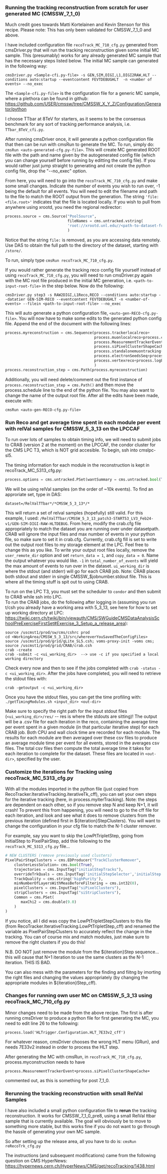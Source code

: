### Running the tracking reconstruction from scratch for user generated MC  (CMSSW_7_1_0)

Much credit goes towards Matti Kortelainen and Kevin Stenson for this recipe.  Please note: This has only been validated for CMSSW_7_1_0 and above.  

I have included configuration file ```recoTrack_MC_710_cfg.py``` generated from cmsDriver.py that will run the tracking reconstruction given some initial MC sample.  This (presumably) works for any already generated MC sample that has the necessary steps listed below. The initial MC sample can generated in the following way:

```
cmsDriver.py <Sample-cfi.py-file> -s GEN,SIM,DIGI,L1,DIGI2RAW,HLT --conditions auto:startup --eventcontent FEVTDEBUGHLT  -n <number of events> --no_exec
```

The ```<Sample-cfi.py-file>``` is the configuration file for a generic MC sample, where a plethora can be found in github:
https://github.com/USER/cmssw/tree/CMSSW_X_Y_Z/Configuration/Generator/python

I choose TTbar at 8TeV for starters, as it seems to be the consensus benchmark for any sort of tracking performance analysis, i.e. ```TTbar_8TeV_cfi.py```. 

After running cmsDriver once, it will generate a python configuration file that then can be run with cmsRun to generate the MC.  To run, simply do: ```cmsRun <auto-generated-cfg.py-file>```.  This will create MC generated ROOT file with the path and name given by the autogenerated config file (which you can change yourself before running by editting the config file).  If you would rather just jump straight to generating and not create the python config file, drop the "--no_exec" option. 

From here, you will need to go into the ```recoTrack_MC_710_cfg.py``` and make some small changes. Indicate the number of events you wish to run over, -1 being the default for all events.  You will need to edit the filename and path to the file to match the ROOT output from the generation.  The string ```'file:<file.root>'``` indicates that the file is located locally.  If you wish to pull from anywhere using xrootd, you need the regional redirector: 

```python
process.source = cms.Source("PoolSource",
                            fileNames = cms.untracked.vstring(
                            'root://xrootd.unl.edu//<path-to-dataset-from-DAS>
                            )
```

Notice that the string ```file:``` is removed, as you are accessing data remotely.  Use DAS to obtain the full path to the directory of the dataset, starting with ```/store/```.

To run, simply type ```cmsRun recoTrack_MC_710_cfg.py```. 

If you would rather generate the tracking reco config file yourself instead of using ```recoTrack_MC_710_cfg.py```, you will need to run cmsDriver.py again with the MC root file produced in the initial MC generation, i.e. ```<path-to-input-root-file>``` in the step below.  Now do the following:

```
cmsDriver.py step3 -s RAW2DIGI,L1Reco,RECO --conditions auto:startup --datatier GEN-SIM-RECO --eventcontent FEVTDEBUGHLT -n <number-of-events> --filein <path-to-input-root-file> --no_exec
```

This will auto generate a python configuration file, ```<auto-gen-RECO-cfg.py-file>```.  You will now have to make some edits to the generated python config file.  Append the end of the document with the following lines:

```python
process.myreconstruction = cms.Sequence(process.trackerlocalreco+
                                        process.muonlocalreco+process.calolocalreco+process.offlineBeamSpot+
                                        process.MeasurementTrackerEvent+
                                        process.siPixelClusterShapeCache+
                                        process.standalonemuontracking+process.recopixelvertexing+process.iterTracking+
                                        process.electronSeedsSeq+process.doAlldEdXEstimators+process.trackExtrapolator+
                                        process.vertexreco+process.logErrorHarvester
                                        )
process.reconstruction_step = cms.Path(process.myreconstruction)
```

Additionally, you will need delete/comment out the first instance of ```process.reconstruction_step = cms.Path()``` and then move the process.schedule line to the end of the python file.  You may also want to change the name of the output root file.  After all the edits have been made, execute with:

```cmsRun <auto-gen-RECO-cfg.py-file>```

### Run Reco and get average time spent in each module per event with relVal samples for CMSSW_5_3_13 on the LPCCAF

To run over lots of samples to obtain timing info, we will need to submit jobs to CRAB (version 2 at the moment) on the LPCCAF, the condor cluster for the CMS LPC T3, which is NOT grid accesible.  To begin, ssh into cmslpc-sl5.  

The timing information for each module in the reconstruction is kept in recoTrack_MC_5313_cfg.py:
```python
process.options = cms.untracked.PSet(wantSummary = cms.untracked.bool(True))
```

We will be using relVal samples (on the order of ~10k events).  To find an approriate set, type in DAS:  

```
dataset=/RelValTTbar*/*CMSSW_5_3_13*/*
```

This will return a set of relval samples (hopefully) still valid.  For this example, I used: ```/RelValTTbar/CMSSW_5_3_13_patch3-START53_LV3_Feb24-v1/GEN-SIM-DIGI-RAW-HLTDEBUG```.  From here, modify the crab.cfg file appropriately to match the dataset you are running over under datasetpath.  CRAB will ignore the input files and max number of events in your python file, so make sure to set it in crab.cfg.  Currently, crab.cfg fill is set to write out the output root files to my storage element at the LPC. Feel free to change this as you like.  To write your output root files locally, remove the ```user_remote_dir``` option and set ```return_data = 1```, and ```copy_data = 0```.  Name the output whatever you would like.  ```-1``` in ```total_number_of_events``` will yield the max amount of events to run over in the dataset.  ```ui_working_dir``` is where the stdout (and stderr) will go for each CRAB job.  Note: CRAB places both stdout and stderr in single CMSSW_$jobnumber.stdout file. This is where all the timing stuff is spit out to using CRAB.

To run on the LPC T3, you must set the scheduler to ```condor``` and then submit to CRAB while ssh into LPC.  
To run the CRAB jobs, do the following after logging in (assuming you run t/csh you already have a working area with 5_3_13, see here for how to set up working directory at LPC: https://twiki.cern.ch/twiki/bin/viewauth/CMS/SWGuideCMSDataAnalysisSchoolPreExerciseFirstSet#Exercise_3_Setup_a_release_area):

```
source /uscmst1/prod/sw/cms/cshrc prod
cd <WorkingArea/CMSSW_5_3_13/src/whereverYouSavedTheConfigFiles>
source /uscmst1/prod/grid/gLite_SL5.csh; voms-proxy-init -voms cms; source /uscmst1/prod/grid/CRAB/crab.csh
crab -create
crab -submit -c <ui_working_dir>  --> use -c if you specified a local working directory 
```

Check every now and then to see if the jobs completed with ```crab -status -c <ui_working_dir>```.  After the jobs have completed, you will need to retrieve the stdout files with:

```
crab -getoutput -c <ui_working_dir>
```

Once you have the stdout files, you can get the time profiling with: ```./getTimingModules.sh <input_dir> <out-dir>```

Make sure to specify the right path for the input stdout files (```<ui_working_dir>/res/``` -- res is where the stdouts are sitting)!  The output will be a .csv file for each iteration in the reco, containing the average time per event spent in a given module (in that particular iterative step) for each CRAB job.  Both CPU and wall clock time are recorded for each module.  The results for each module are then averaged over these csv files to produce an average module time per event for all events, stored in the averages csv files.  The total csv files then compute the total average time it takes for each iteration to complete for the dataset.  These files are located in ```<out-dir>```, specified by the user.

### Customize the iterations for Tracking using recoTrack_MC_5313_cfg.py

With all the modules imported in the python file (just copied from RecoTracker.IterativeTracking.iterativeTk_cff), you can set your own steps for the iterative tracking (here, in process.myiterTracking).  Note: the steps are dependent on each other, so if you remove step N and keep N+1, it will crash!  To prevent this from happening, you will need to go to the cff file for each iteration, and look and see what it does to remove clusters from the previous iteration (defined first in ${iteration}StepClusters).  You will want to change the configuration in your cfg file to match the N-1 cluster remover.  

For example, say you want to skip the LowPtTripletStep, going from InitialStep to PixelPairStep, add thie following to the ```recoTrack_MC_5313_cfg.py``` file...

```python
# NEW CLUSTERS (remove previously used clusters)
PixelPairStepClusters = cms.EDProducer("TrackClusterRemover",
    clusterLessSolution= cms.bool(True),
    trajectories = cms.InputTag("initialStepTracks"),
    overrideTrkQuals = cms.InputTag('initialStepSelector','initialStep'),
    TrackQuality = cms.string('highPurity'),
    minNumberOfLayersWithMeasBeforeFiltering = cms.int32(0),
    pixelClusters = cms.InputTag("siPixelClusters"),
    stripClusters = cms.InputTag("siStripClusters"),
    Common = cms.PSet(
       maxChi2 = cms.double(9.0)
    )
)
```

If you notice, all I did was copy the LowPtTripletStepClusters to this file (from RecoTracker.IterativeTracking.LowPtTripletStep_cff) and renamed the variable as PixelPairStepClusters to accurately reflect the change in the tracking.  You can of course mix and match modules, just make sure to remove the right clusters if you do this!

N.B.
DO NOT just remove the module from the ${iteration}Step sequence... this will cause that N+1 iteration to use the same clusters as the N-1 iteration.  THIS IS BAD.

You can also mess with the parameters for the finding and fiitng by imorting the right files and changing the values appropriately (by changing the appropriate modules in ${iteration}Step_cff). 


### Changes for running own user MC on CMSSW_5_3_13 using recoTrack_MC_710_cfg.py

Minor changes need to be made from the above recipe.  The first is after running cmsDriver to produce a python file for first generating the MC, you need to edit line 26 to the following: 
```
process.load('HLTrigger.Configuration.HLT_7E33v2_cff')         
```
For whatever reason, cmsDriver chooses the wrong HLT menu (GRun), and needs 7E33v2 instead in order to process the HLT step.

After generating the MC with cmsRun, in ```recoTrack_MC_710_cfg.py```,  process.myconstruction needs to have 
```
process.MeasurementTrackerEvent+process.siPixelClusterShapeCache+
```
commented out, as this is something for post 7_1_0.


### Rerunning the tracking reconstruction with small RelVal Samples

I have also included a small python configuration file to **rerun** the tracking reconstruction.  It works for CMSSW_7_1_0_pre8, using a small RelVal ttbar sample that is currently available.  The goal will obviously be to move to something more stable, but this works fine if you do not want to go through the hassle of generating your own MC sample. 

So after setting up the release area, all you have to do is: ```cmsRun reRecoTrk_cfg.py```


The instructions (and subsequent modifications) came from the following question on CMS HyperNews:
https://hypernews.cern.ch/HyperNews/CMS/get/recoTracking/1438.html

